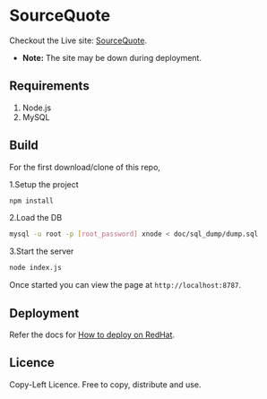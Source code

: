 # SourceQuote

Checkout the Live site: [SourceQuote](http://sourcequote-sourcequote.7e14.starter-us-west-2.openshiftapps.com/).

* **Note:** The site may be down during deployment.

## Requirements

1. Node.js
2. MySQL

## Build

For the first download/clone of this repo,

1.Setup the project
  ```bash
npm install
  ```
2.Load the DB 
  ```bash
mysql -u root -p [root_password] xnode < doc/sql_dump/dump.sql
  ```
3.Start the server
  ```bash
node index.js
  ```

Once started you can view the page at `http://localhost:8787`.

## Deployment

Refer the docs for [How to deploy on RedHat](/docs/Server_Deployment/RedHat-Deployment.md).

## Licence

Copy-Left Licence.
Free to copy, distribute and use.
